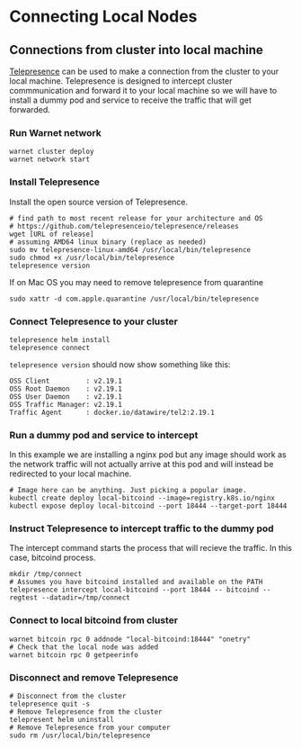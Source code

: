 # Connecting Local Nodes

## Connections from cluster into local machine

[Telepresence](https://github.com/telepresenceio/telepresence) can be used to make a connection from the cluster to your local machine. Telepresence is designed to intercept cluster commmunication and forward it to your local machine so we will have to install a dummy pod and service to receive the traffic that will get forwarded.

### Run Warnet network

```shell
warnet cluster deploy
warnet network start
```

### Install Telepresence

Install the open source version of Telepresence.

```shell
# find path to most recent release for your architecture and OS
# https://github.com/telepresenceio/telepresence/releases
wget [URL of release]
# assuming AMD64 linux binary (replace as needed)
sudo mv telepresence-linux-amd64 /usr/local/bin/telepresence
sudo chmod +x /usr/local/bin/telepresence
telepresence version
```

If on Mac OS you may need to remove telepresence from quarantine

```shell
sudo xattr -d com.apple.quarantine /usr/local/bin/telepresence
```

### Connect Telepresence to your cluster

```shell
telepresence helm install
telepresence connect
```

`telepresence version` should now show something like this:

```shell
OSS Client         : v2.19.1
OSS Root Daemon    : v2.19.1
OSS User Daemon    : v2.19.1
OSS Traffic Manager: v2.19.1
Traffic Agent      : docker.io/datawire/tel2:2.19.1
```

### Run a dummy pod and service to intercept

In this example we are installing a nginx pod but any image should work as the network traffic will not actually arrive at this pod and will instead be redirected to your local machine.

```shell
# Image here can be anything. Just picking a popular image.
kubectl create deploy local-bitcoind --image=registry.k8s.io/nginx
kubectl expose deploy local-bitcoind --port 18444 --target-port 18444
```

### Instruct Telepresence to intercept traffic to the dummy pod

The intercept command starts the process that will recieve the traffic. In this case, bitcoind process.

```shell
mkdir /tmp/connect
# Assumes you have bitcoind installed and available on the PATH
telepresence intercept local-bitcoind --port 18444 -- bitcoind --regtest --datadir=/tmp/connect
```

### Connect to local bitcoind from cluster

```shell
warnet bitcoin rpc 0 addnode "local-bitcoind:18444" "onetry"
# Check that the local node was added
warnet bitcoin rpc 0 getpeerinfo
```

### Disconnect and remove Telepresence

```shell
# Disconnect from the cluster
telepresence quit -s
# Remove Telepresence from the cluster
telepresent helm uninstall
# Remove Telepresence from your computer
sudo rm /usr/local/bin/telepresence
```
